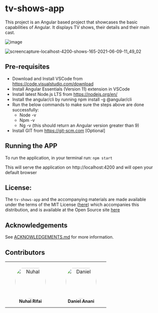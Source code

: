 # tv-shows-app

This project is an Angular based project that showcases the basic capabilities of Angular. It displays TV shows, their details and their main cast.

![image](https://user-images.githubusercontent.com/29376981/121323175-45a87c80-c918-11eb-84d2-1e8803e688b4.png)

![screencapture-localhost-4200-shows-165-2021-06-09-11_49_02](https://user-images.githubusercontent.com/29376981/121324383-5ad1db00-c919-11eb-82a0-7b8044ca8690.png)

## Pre-requisites

- Download and Install VSCode from https://code.visualstudio.com/download
- Install Angular Essentials (Version 11) extension in VSCode
- Install latest Node.js LTS from https://nodejs.org/en/
- Install the angular/cli by running npm install -g @angular/cli
- Run the below commands to make sure the steps above are done successfully:
  - Node -v
  - Npm -v
  - Ng -v (this should return an Angular version greater than 9) 
- Install GIT from https://git-scm.com [Optional]

## Running the APP

To run the application, in your terminal run: `npm start`

This will serve the application on http://localhost:4200 and will open your default browser


## License:

The `tv-shows-app` and the accompanying materials are made available
under the terms of the MIT License ([here](LICENSE.md)) which accompanies this
distribution, and is available at the Open Source site [here](https://opensource.org/licenses/MIT)

## Acknowledgements

See [ACKNOWLEDGEMENTS.md](./ACKNOWLEDGEMENTS.md) for more information.

## Contributors

<table>
<tr>
    <td align="center" style="word-wrap: break-word; width: 150.0; height: 150.0">
        <a href=https://github.com/nrifai>
            <img src=https://avatars.githubusercontent.com/u/29376981?v=4 width="100;"  style="border-radius:50%;align-items:center;justify-content:center;overflow:hidden;padding-top:10px" alt=Nuhal Rifai/>
            <br />
            <sub style="font-size:14px"><b>Nuhal Rifai</b></sub>
        </a>
    </td>
    <td align="center" style="word-wrap: break-word; width: 150.0; height: 150.0">
        <a href=https://github.com/dandashino>
            <img src=https://avatars.githubusercontent.com/u/9160931?v=4 width="100;"  style="border-radius:50%;align-items:center;justify-content:center;overflow:hidden;padding-top:10px" alt=Daniel Anani/>
            <br />
            <sub style="font-size:14px"><b>Daniel Anani</b></sub>
        </a>
    </td>
</tr>
</table>

##



